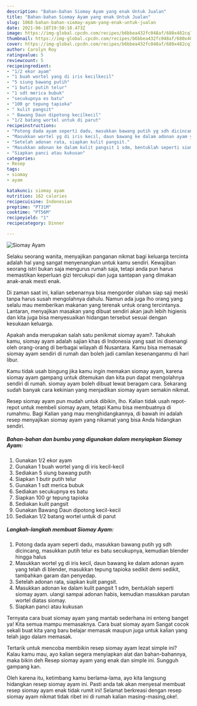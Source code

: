 ```yaml
---
description: "Bahan-bahan Siomay Ayam yang enak Untuk Jualan"
title: "Bahan-bahan Siomay Ayam yang enak Untuk Jualan"
slug: 1068-bahan-bahan-siomay-ayam-yang-enak-untuk-jualan
date: 2021-06-18T19:50:18.473Z
image: https://img-global.cpcdn.com/recipes/b6bbea432fc048af/680x482cq70/siomay-ayam-foto-resep-utama.jpg
thumbnail: https://img-global.cpcdn.com/recipes/b6bbea432fc048af/680x482cq70/siomay-ayam-foto-resep-utama.jpg
cover: https://img-global.cpcdn.com/recipes/b6bbea432fc048af/680x482cq70/siomay-ayam-foto-resep-utama.jpg
author: Carolyn Roy
ratingvalue: 5
reviewcount: 5
recipeingredient:
- "1/2 ekor ayam"
- "1 buah wortel yang di iris kecilkecil"
- "5 siung bawang putih"
- "1 butir putih telur"
- "1 sdt merica bubuk"
- "secukupnya es batu"
- "100 gr tepung tapioka"
- " kulit pangsit"
- " Bawang Daun dipotong kecilkecil"
- "1/2 batang wortel untuk di parut"
recipeinstructions:
- "Potong dada ayam seperti dadu, masukkan bawang putih yg sdh dicincang, masukkan putih telur es batu secukupnya, kemudian blender hingga halus"
- "Masukkan wortel yg di iris kecil, daun bawang ke dalam adonan ayam yang telah di blender, masukkan tepung tapioka sedikit demi sedikit, tambahkan garam dan penyedap."
- "Setelah adonan rata, siapkan kulit pangsit."
- "Masukkan adonan ke dalam kulit pangsit 1 sdm, bentuklah seperti siomay ayam. ulangi sampai adonan habis, kemudian masukkan parutan wortel diatas siomay."
- "Siapkan panci atau kukusan"
categories:
- Resep
tags:
- siomay
- ayam

katakunci: siomay ayam 
nutrition: 162 calories
recipecuisine: Indonesian
preptime: "PT31M"
cooktime: "PT56M"
recipeyield: "1"
recipecategory: Dinner

---
```



![Siomay Ayam](https://img-global.cpcdn.com/recipes/b6bbea432fc048af/680x482cq70/siomay-ayam-foto-resep-utama.jpg)

Selaku seorang wanita, menyajikan panganan nikmat bagi keluarga tercinta adalah hal yang sangat menyenangkan untuk kamu sendiri. Kewajiban seorang istri bukan saja mengurus rumah saja, tetapi anda pun harus memastikan keperluan gizi tercukupi dan juga santapan yang dimakan anak-anak mesti enak.

Di zaman  saat ini, kalian sebenarnya bisa mengorder olahan siap saji meski tanpa harus susah mengolahnya dahulu. Namun ada juga lho orang yang selalu mau memberikan makanan yang terenak untuk orang tercintanya. Lantaran, menyajikan masakan yang dibuat sendiri akan jauh lebih higienis dan kita juga bisa menyesuaikan hidangan tersebut sesuai dengan kesukaan keluarga. 



Apakah anda merupakan salah satu penikmat siomay ayam?. Tahukah kamu, siomay ayam adalah sajian khas di Indonesia yang saat ini disenangi oleh orang-orang di berbagai wilayah di Nusantara. Kamu bisa memasak siomay ayam sendiri di rumah dan boleh jadi camilan kesenanganmu di hari libur.

Kamu tidak usah bingung jika kamu ingin memakan siomay ayam, karena siomay ayam gampang untuk ditemukan dan kita pun dapat mengolahnya sendiri di rumah. siomay ayam boleh dibuat lewat beragam cara. Sekarang sudah banyak cara kekinian yang menjadikan siomay ayam semakin nikmat.

Resep siomay ayam pun mudah untuk dibikin, lho. Kalian tidak usah repot-repot untuk membeli siomay ayam, tetapi Kamu bisa membuatnya di rumahmu. Bagi Kalian yang mau menghidangkannya, di bawah ini adalah resep menyajikan siomay ayam yang nikamat yang bisa Anda hidangkan sendiri.

<!--inarticleads1-->

##### Bahan-bahan dan bumbu yang digunakan dalam menyiapkan Siomay Ayam:

1. Gunakan 1/2 ekor ayam
1. Gunakan 1 buah wortel yang di iris kecil-kecil
1. Sediakan 5 siung bawang putih
1. Siapkan 1 butir putih telur
1. Gunakan 1 sdt merica bubuk
1. Sediakan secukupnya es batu
1. Siapkan 100 gr tepung tapioka
1. Sediakan  kulit pangsit
1. Gunakan  Bawang Daun dipotong kecil-kecil
1. Sediakan 1/2 batang wortel untuk di parut




<!--inarticleads2-->

##### Langkah-langkah membuat Siomay Ayam:

1. Potong dada ayam seperti dadu, masukkan bawang putih yg sdh dicincang, masukkan putih telur es batu secukupnya, kemudian blender hingga halus
1. Masukkan wortel yg di iris kecil, daun bawang ke dalam adonan ayam yang telah di blender, masukkan tepung tapioka sedikit demi sedikit, tambahkan garam dan penyedap.
1. Setelah adonan rata, siapkan kulit pangsit.
1. Masukkan adonan ke dalam kulit pangsit 1 sdm, bentuklah seperti siomay ayam. ulangi sampai adonan habis, kemudian masukkan parutan wortel diatas siomay.
1. Siapkan panci atau kukusan




Ternyata cara buat siomay ayam yang mantab sederhana ini enteng banget ya! Kita semua mampu memasaknya. Cara buat siomay ayam Sangat cocok sekali buat kita yang baru belajar memasak maupun juga untuk kalian yang telah jago dalam memasak.

Tertarik untuk mencoba membikin resep siomay ayam lezat simple ini? Kalau kamu mau, ayo kalian segera menyiapkan alat dan bahan-bahannya, maka bikin deh Resep siomay ayam yang enak dan simple ini. Sungguh gampang kan. 

Oleh karena itu, ketimbang kamu berlama-lama, ayo kita langsung hidangkan resep siomay ayam ini. Pasti anda tak akan menyesal membuat resep siomay ayam enak tidak rumit ini! Selamat berkreasi dengan resep siomay ayam nikmat tidak ribet ini di rumah kalian masing-masing,oke!.

